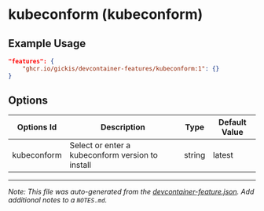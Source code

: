 
# kubeconform (kubeconform)



## Example Usage

```json
"features": {
    "ghcr.io/gickis/devcontainer-features/kubeconform:1": {}
}
```

## Options

| Options Id | Description | Type | Default Value |
|-----|-----|-----|-----|
| kubeconform | Select or enter a kubeconform version to install | string | latest |



---

_Note: This file was auto-generated from the [devcontainer-feature.json](https://github.com/gickis/devcontainer-features/blob/main/src/kubeconform/devcontainer-feature.json).  Add additional notes to a `NOTES.md`._
